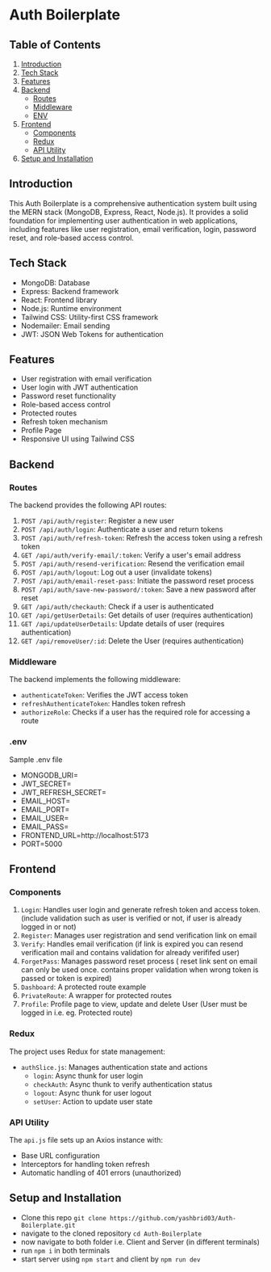 # Auth Boilerplate

## Table of Contents
1. [Introduction](#introduction)
2. [Tech Stack](#tech-stack)
3. [Features](#features)
4. [Backend](#backend)
   - [Routes](#routes)
   - [Middleware](#middleware)
   - [ENV](#.env)
5. [Frontend](#frontend)
   - [Components](#components)
   - [Redux](#redux)
   - [API Utility](#api-utility)
6. [Setup and Installation](#setup-and-installation)

## Introduction

This Auth Boilerplate is a comprehensive authentication system built using the MERN stack (MongoDB, Express, React, Node.js). It provides a solid foundation for implementing user authentication in web applications, including features like user registration, email verification, login, password reset, and role-based access control.

## Tech Stack

- MongoDB: Database
- Express: Backend framework
- React: Frontend library
- Node.js: Runtime environment
- Tailwind CSS: Utility-first CSS framework
- Nodemailer: Email sending
- JWT: JSON Web Tokens for authentication

## Features

- User registration with email verification
- User login with JWT authentication
- Password reset functionality
- Role-based access control
- Protected routes
- Refresh token mechanism
- Profile Page
- Responsive UI using Tailwind CSS

## Backend

### Routes

The backend provides the following API routes:

1. `POST /api/auth/register`: Register a new user
2. `POST /api/auth/login`: Authenticate a user and return tokens
3. `POST /api/auth/refresh-token`: Refresh the access token using a refresh token
4. `GET /api/auth/verify-email/:token`: Verify a user's email address
5. `POST /api/auth/resend-verification`: Resend the verification email
6. `POST /api/auth/logout`: Log out a user (invalidate tokens)
7. `POST /api/auth/email-reset-pass`: Initiate the password reset process
8. `POST /api/auth/save-new-password/:token`: Save a new password after reset
9. `GET /api/auth/checkauth`: Check if a user is authenticated
10. `GET /api/getUserDetails`: Get details of user (requires authentication)
11. `GET /api/updateUserDetails`: Update details of user (requires authentication)
12. `GET /api/removeUser/:id`: Delete the User (requires authentication)

### Middleware

The backend implements the following middleware:

- `authenticateToken`: Verifies the JWT access token
- `refreshAuthenticateToken`: Handles token refresh
- `authorizeRole`: Checks if a user has the required role for accessing a route

### .env
Sample .env file
- MONGODB_URI=
- JWT_SECRET=
- JWT_REFRESH_SECRET=
- EMAIL_HOST=
- EMAIL_PORT=
- EMAIL_USER=
- EMAIL_PASS=
- FRONTEND_URL=http://localhost:5173
- PORT=5000

## Frontend

### Components

1. `Login`: Handles user login and generate refresh token and access token. (include validation such as user is verified or not, if user is already logged in or not)
2. `Register`: Manages user registration and send verification link on email
3. `Verify`: Handles email verification (if link is expired you can resend verification mail and contains validation for already verififed user)
4. `ForgetPass`: Manages password reset process ( reset link sent on email can only be used once. contains proper validation when wrong token is passed or token is expired)
5. `Dashboard`: A protected route example
6. `PrivateRoute`: A wrapper for protected routes
7. `Profile`: Profile page to view, update and delete User (User must be logged in i.e. eg. Protected route)

### Redux

The project uses Redux for state management:

- `authSlice.js`: Manages authentication state and actions
  - `login`: Async thunk for user login
  - `checkAuth`: Async thunk to verify authentication status
  - `logout`: Async thunk for user logout
  - `setUser`: Action to update user state

### API Utility

The `api.js` file sets up an Axios instance with:

- Base URL configuration
- Interceptors for handling token refresh
- Automatic handling of 401 errors (unauthorized)


## Setup and Installation

- Clone this repo `git clone https://github.com/yashbrid03/Auth-Boilerplate.git`
- navigate to the cloned repository `cd Auth-Boilerplate`
- now navigate to both folder i.e. Client and Server (in different terminals)
- run `npm i` in both terminals
- start server using `npm start` and client by `npm run dev`

